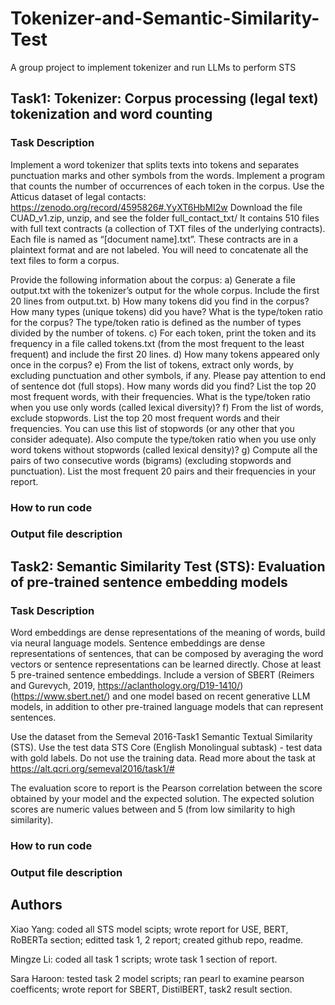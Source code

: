 # Tokenizer-and-Semantic-Similarity-Test
A group project to implement tokenizer and run LLMs to perform STS

## Task1: Tokenizer: Corpus processing (legal text) tokenization and word counting

### Task Description
Implement a word tokenizer that splits texts into tokens and separates punctuation marks and other symbols from the words. Implement a program that counts the number of occurrences of each token in the corpus.
Use the Atticus dataset of legal contacts: https://zenodo.org/record/4595826#.YyXT6HbMI2w
Download the file CUAD_v1.zip, unzip, and see the folder full_contact_txt/
It contains 510 files with full text contracts (a collection of TXT files of the underlying contracts). Each file is named as “[document name].txt”. These contracts are in a plaintext format and are not labeled. You will need to concatenate all the text files to form a corpus.

Provide the following information about the corpus:
a) Generate a file output.txt with the tokenizer’s output for the whole corpus. Include the first 20 lines from output.txt.
b) How many tokens did you find in the corpus? How many types (unique tokens) did you have? What is the type/token ratio for the corpus? The type/token ratio is defined as the number of types divided by the number of tokens.
c) For each token, print the token and its frequency in a file called tokens.txt (from the most frequent to the least frequent) and include the first 20 lines.
d) How many tokens appeared only once in the corpus?
e) From the list of tokens, extract only words, by excluding punctuation and other symbols, if any. Please pay attention to end of sentence dot (full stops). How many words did you find? List the top 20 most frequent words, with their frequencies. What is the type/token ratio when you use only words (called lexical diversity)?
f) From the list of words, exclude stopwords. List the top 20 most frequent words and their frequencies. You can use this list of stopwords (or any other that you consider adequate). Also compute the type/token ratio when you use only word tokens without stopwords (called lexical density)?
g) Compute all the pairs of two consecutive words (bigrams) (excluding stopwords and punctuation). List the most frequent 20 pairs and their frequencies in your report.

### How to run code


### Output file description




## Task2: Semantic Similarity Test (STS): Evaluation of pre-trained sentence embedding models 

### Task Description
Word embeddings are dense representations of the meaning of words, build via neural language models. Sentence embeddings are dense representations of sentences, that can be composed by averaging the word vectors or sentence representations can be learned directly. Chose at least 5 pre-trained sentence embeddings. Include a version of SBERT (Reimers and Gurevych, 2019, https://aclanthology.org/D19-1410/) (https://www.sbert.net/) and one model based on recent generative LLM models, in addition to other pre-trained language models that can represent sentences.

Use the dataset from the Semeval 2016-Task1 Semantic Textual Similarity (STS).
Use the test data STS Core (English Monolingual subtask) - test data with gold labels.  Do not use the training data. Read more about the task at https://alt.qcri.org/semeval2016/task1/#

The evaluation score to report is the Pearson correlation between the score obtained by your model and the expected solution. The expected solution scores are numeric values between and 5 (from low similarity to high similarity).

### How to run code

### Output file description





## Authors

Xiao Yang: 
coded all STS model scipts; wrote report for USE, BERT, RoBERTa section; editted task 1, 2 report; created github repo, readme.

Mingze Li:
coded all task 1 scripts; wrote task 1 section of report.

Sara Haroon: 
tested task 2 model scripts; ran pearl to examine pearson coefficents; wrote report for SBERT, DistilBERT, task2 result section. 
